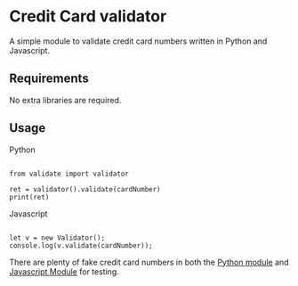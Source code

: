 # Credit Card validator

A simple module to validate credit card numbers written in Python and Javascript.

## Requirements

No extra libraries are required.

## Usage

Python

```

from validate import validator

ret = validator().validate(cardNumber)
print(ret)

```

Javascript

```

let v = new Validator();
console.log(v.validate(cardNumber));

```

There are plenty of fake credit card numbers in both the [Python module](src/validate.py) and [Javascript Module](src/validate.js)
for testing.

